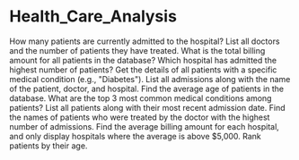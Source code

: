 # Health_Care_Analysis
How many patients are currently admitted to the hospital?
List all doctors and the number of patients they have treated.
What is the total billing amount for all patients in the database?
Which hospital has admitted the highest number of patients?
Get the details of all patients with a specific medical condition (e.g., "Diabetes").
List all admissions along with the name of the patient, doctor, and hospital.
Find the average age of patients in the database.
What are the top 3 most common medical conditions among patients?
List all patients along with their most recent admission date.
Find the names of patients who were treated by the doctor with the highest number of admissions.
Find the average billing amount for each hospital, and only display hospitals where the average is above $5,000.
Rank patients by their age.
